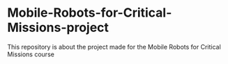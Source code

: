 # Mobile-Robots-for-Critical-Missions-project
This repository is about the project made for the Mobile Robots for Critical Missions course
